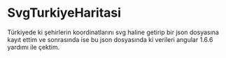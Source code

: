 # SvgTurkiyeHaritasi
Türkiyede ki şehirlerin koordinatlarını svg haline getirip bir json dosyasına kayıt ettim ve sonrasında ise 
bu json dosyasında ki verileri angular 1.6.6 yardımı ile çektim.
